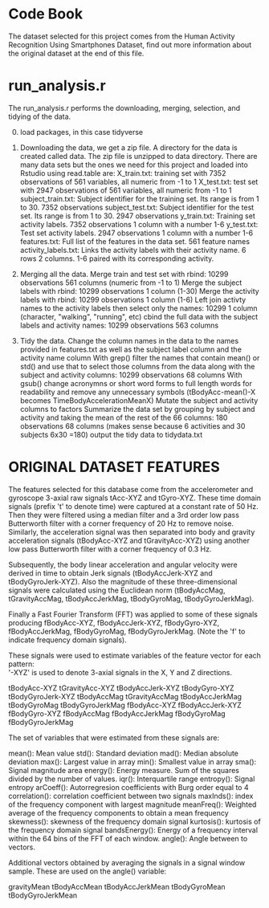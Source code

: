 Code Book 
=================

The dataset selected for this project comes from the Human Activity Recognition Using Smartphones Dataset, find out more information about the original dataset at the end of this file.

run_analysis.r
==============
The run_analysis.r performs the downloading, merging, selection, and tidying of the data.

0. load packages, in this case tidyverse

1. Downloading the data, we get a zip file.
	A directory for the data is created called data. The zip file is unzipped to data directory.
	There are many data sets but the ones we need for this project and loaded into Rstudio using read.table are:
		X_train.txt: training set with 7352 observations of 561 variables, all numeric from -1 to 1
		X_test.txt: test set with 2947 observations of 561 variables, all numeric from -1 to 1
		subject_train.txt: Subject identifier for the training set. Its range is from 1 to 30. 7352 observations
		subject_test.txt: Subject identifier for the test set. Its range is from 1 to 30. 2947 observations
		y_train.txt: Training set activity labels. 7352 observations 1 column with a number 1-6
		y_test.txt: Test set activity labels. 2947 observations 1 column with a number 1-6
		features.txt: Full list of the features in the data set. 561 feature names
		activity_labels.txt: Links the activity labels with their activity name. 6 rows 2 columns. 1-6 paired with its corresponding activity.

2. Merging all the data.
	Merge train and test set with rbind: 10299 observations 561 columns (numeric from -1 to 1)
	Merge the subject labels with rbind: 10299 observations 1 column (1-30)
	Merge the activity labels with rbind: 10299 observations 1 column (1-6)
	Left join activty names to the activity labels then select only the names: 10299 1 column (character, "walking", "running", etc)
	cbind the full data with the subject labels and activity names: 10299 observations 563 columns

3. Tidy the data.
	Change the column names in the data to the names provided in features.txt as well as the subject label column and the activity name column
	With grep() filter the names that contain mean() or std() and use that to select those columns from the data along with the subject and activity columns: 10299 observations 68 columns
	With gsub() change acronymns or short word forms to full length words for readability and remove any unnecessary symbols (tBodyAcc-mean()-X becomes TimeBodyAccelerationMeanX)
	Mutate the subject and activity columns to factors
	Summarize the data set by grouping by subject and activity and taking the mean of the rest of the 66 columns: 180 observations 68 columns (makes sense because 6 activities and 30 subjects 6x30 =180)
	output the tidy data to tidydata.txt

































ORIGINAL DATASET FEATURES
=================

The features selected for this database come from the accelerometer and gyroscope 3-axial raw signals tAcc-XYZ and tGyro-XYZ. These time domain signals (prefix 't' to denote time) were captured at a constant rate of 50 Hz. Then they were filtered using a median filter and a 3rd order low pass Butterworth filter with a corner frequency of 20 Hz to remove noise. Similarly, the acceleration signal was then separated into body and gravity acceleration signals (tBodyAcc-XYZ and tGravityAcc-XYZ) using another low pass Butterworth filter with a corner frequency of 0.3 Hz. 

Subsequently, the body linear acceleration and angular velocity were derived in time to obtain Jerk signals (tBodyAccJerk-XYZ and tBodyGyroJerk-XYZ). Also the magnitude of these three-dimensional signals were calculated using the Euclidean norm (tBodyAccMag, tGravityAccMag, tBodyAccJerkMag, tBodyGyroMag, tBodyGyroJerkMag). 

Finally a Fast Fourier Transform (FFT) was applied to some of these signals producing fBodyAcc-XYZ, fBodyAccJerk-XYZ, fBodyGyro-XYZ, fBodyAccJerkMag, fBodyGyroMag, fBodyGyroJerkMag. (Note the 'f' to indicate frequency domain signals). 

These signals were used to estimate variables of the feature vector for each pattern:  
'-XYZ' is used to denote 3-axial signals in the X, Y and Z directions.

tBodyAcc-XYZ
tGravityAcc-XYZ
tBodyAccJerk-XYZ
tBodyGyro-XYZ
tBodyGyroJerk-XYZ
tBodyAccMag
tGravityAccMag
tBodyAccJerkMag
tBodyGyroMag
tBodyGyroJerkMag
fBodyAcc-XYZ
fBodyAccJerk-XYZ
fBodyGyro-XYZ
fBodyAccMag
fBodyAccJerkMag
fBodyGyroMag
fBodyGyroJerkMag

The set of variables that were estimated from these signals are: 

mean(): Mean value
std(): Standard deviation
mad(): Median absolute deviation 
max(): Largest value in array
min(): Smallest value in array
sma(): Signal magnitude area
energy(): Energy measure. Sum of the squares divided by the number of values. 
iqr(): Interquartile range 
entropy(): Signal entropy
arCoeff(): Autorregresion coefficients with Burg order equal to 4
correlation(): correlation coefficient between two signals
maxInds(): index of the frequency component with largest magnitude
meanFreq(): Weighted average of the frequency components to obtain a mean frequency
skewness(): skewness of the frequency domain signal 
kurtosis(): kurtosis of the frequency domain signal 
bandsEnergy(): Energy of a frequency interval within the 64 bins of the FFT of each window.
angle(): Angle between to vectors.

Additional vectors obtained by averaging the signals in a signal window sample. These are used on the angle() variable:

gravityMean
tBodyAccMean
tBodyAccJerkMean
tBodyGyroMean
tBodyGyroJerkMean
